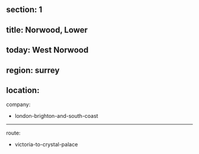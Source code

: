 section: 1
----
title: Norwood, Lower
----
today: West Norwood
----
region: surrey
----
location:
----
company:
- london-brighton-and-south-coast
----
route:
- victoria-to-crystal-palace
